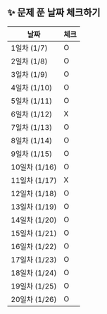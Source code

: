  ## ✨ 문제 푼 날짜 체크하기
| 날짜 | 체크 |
| --- | --- |
| 1일차 (1/7) | O |
| 2일차 (1/8) | O |
| 3일차 (1/9) | O |
| 4일차 (1/10) | O |
| 5일차 (1/11) | O |
| 6일차 (1/12) | X |
| 7일차 (1/13) | O |
| 8일차 (1/14) | O |
| 9일차 (1/15) | O |
| 10일차 (1/16) | O |
| 11일차 (1/17) | X |
| 12일차 (1/18) | O |
| 13일차 (1/19) | O |
| 14일차 (1/20) | O |
| 15일차 (1/21) | O |
| 16일차 (1/22) | O |
| 17일차 (1/23) | O |
| 18일차 (1/24) | O |
| 19일차 (1/25) | O |
| 20일차 (1/26) | O |